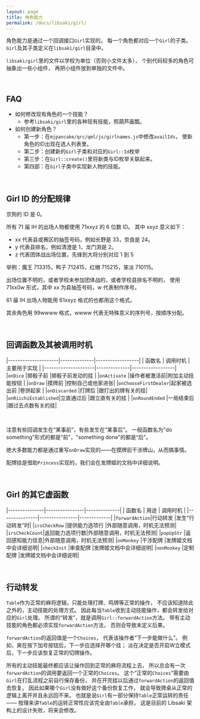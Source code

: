 ```yaml
---
layout: page
title: 角色能力
permalink: /docs/libsaki/girl/
---
```


角色能力是通过一个回调接口`Girl`实现的。
每一个角色都对应一个`Girl`的子类。
`Girl`及其子类定义在`libsaki/girl`目录中。

`libsaki/girl`里的文件以学校为单位（否则小文件太多），
个别代码较多的角色可抽象出一些小组件，
再把小组件放到单独的文件中。

<br />

## FAQ

- 如何修改现有角色的一个技能？
    - 参考`libsaki/girl`里的各种现有技能，照葫芦画瓢。
- 如何创建新角色？
    - 第一步：在`mjpancake/qrc/qml/js/girlnames.js`中修改`availIds`，
              使新角色的ID出现在选人列表里。
    - 第二步：创建新的`Girl`子类和对应的`Girl::Id`枚举
    - 第三步：在`Girl::create()`里将新类与ID枚举关联起来。
    - 第四部：在`Girl`子类中实现新人物的技能。

<br />

## Girl ID 的分配规律

京狗的 ID 是 0。

所有 71 届 IH 的出场人物都使用 71xxyz 的 6 位数 ID。
其中 xxyz 意义如下：
- xx 代表县或赛区的抽签号码，例如长野是 33，奈良是 24。
- y 代表县排名，例如清澄是 1，龙门渕是 2。
- z 代表团体战出场位置，先锋到大将分别对应 1 到 5

举例：魔王 713315，鸭子 712415，红帽 715215，笨淡 710115。

出场位置不明的，或者学校未参加团体战的，或者学校县排名不明的，
使用 71xx0w 形式，其中 xx 为县抽签号码，w 代表制作序号。

61 届 IH 出场人物能用 61xxyz 格式的也都用这个格式。

其余角色用 99wwww 格式，wwww 代表无特殊意义的序列号，按顺序分配。

<br />

## 回调函数及其被调用时机

|---------------------|--------------|------------------|
| 函数名              | 调用时机     | 主要用于实现     |
|---------------------|--------------|------------------|
|`onDice`             |掷骰子前      |掷骰子前发动的挂  |
|`onActivate`         |操作者被激活前|附加主动技能按钮  |
|`onDraw`             |摸牌前        |控制自己或他家进张|
|`onChooseFirstDealer`|起家被选出前  |卷饼起家          |
|`onDiscarded`        |打牌后        |跟打出的牌有关的挂|
|`onRiichiEstablished`|立直通过后    |跟立直有关的挂    |
|`onRoundEnded`       |一局结束后    |跟过去点数有关的挂|

<br />

注意有些回调发生在“某事前”，有些发生在“某事后”。
一般函数名为"do something"形式的都是“前”，"something done"的都是“后”。

绝大多数能力都是通过重写`onDraw`实现的——在摸牌前干涉牌山，从而搞事情。

配牌挂是借助`Princess`实现的，我们会在发牌姬的文档中详细说明。

<br />

## Girl 的其它虚函数

|---------------|----------------|--------------|
| 函数名        | 用途           | 调用时机 |
|---------------|----------------|-------------|
|`forwardAction`|行动转发        |发生“行动转发”时|
|`irsCheckRow`  |提供能力选项行  |外部随意调用，时机无法预测|
|`irsCheckCount`|返回能力选项行数|外部随意调用，时机无法预测|
|`popUpStr`     |返回感知能力信息|外部随意调用，时机无法预测|
|`onMonkey`     |干涉配牌        |发牌姬文档中会详细说明|
|`checkInit`    |审查配牌        |发牌姬文档中会详细说明|
|`nonMonkey`    |定制配牌        |发牌姬文档中会详细说明|

<br />

## 行动转发

`Table`作为正常的麻将逻辑，只能处理打牌、鸣牌等正常的操作，
不应该知道除此之外的，主动技能的处理方式。
因此每当`Table`收到主动技能操作，都会转发给对应的`Girl`处理。
所谓的“转发”，就是调用`Girl::forwardAction`方法。
带有主动技能的角色都必须实现`forwardAction`方法，
否则会导致未定义后果。

`forwardAction`的返回值是一个`Choices`，
代表该操作者“下一步能做什么”。
例如，爽在按下加号按钮后，下一步应选择开哪个挂；
淡在决定是否开启W立模式后，下一步应该恢复正常的切牌操作。

所有的主动技能最终都应该让操作回到正常的麻将流程上去，
所以总会有一次`forwardAction`的调用要返回一个正常的`Choices`。
这个“正常的`Choices`“需要由`Girl`在打乱流程之前自行保存备份，
并在开完挂以后通过`forwardAction`的返回值去恢复。
因此如果哪个`Girl`没有做好这个备份恢复工作，
就会导致牌桌从正常的逻辑上离开并且永远回不来。
也就是说`Girl`有一部分保持`Table`正常运转的责任
—— 按理来讲`Table`的运转正常性应该完全由`Table`承担，
这是目前的 Libsaki 架构上的设计失败，将来会修改。



